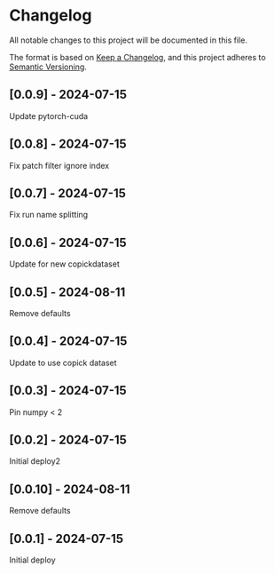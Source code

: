 # Changelog
All notable changes to this project will be documented in this file.

The format is based on [Keep a Changelog](https://keepachangelog.com/en/1.0.0/),
and this project adheres to [Semantic Versioning](https://semver.org/spec/v2.0.0.html).

## [0.0.9] - 2024-07-15
Update pytorch-cuda

## [0.0.8] - 2024-07-15
Fix patch filter ignore index

## [0.0.7] - 2024-07-15
Fix run name splitting

## [0.0.6] - 2024-07-15
Update for new copickdataset

## [0.0.5] - 2024-08-11
Remove defaults

## [0.0.4] - 2024-07-15
Update to use copick dataset

## [0.0.3] - 2024-07-15
Pin numpy < 2

## [0.0.2] - 2024-07-15
Initial deploy2

## [0.0.10] - 2024-08-11
Remove defaults

## [0.0.1] - 2024-07-15
Initial deploy
